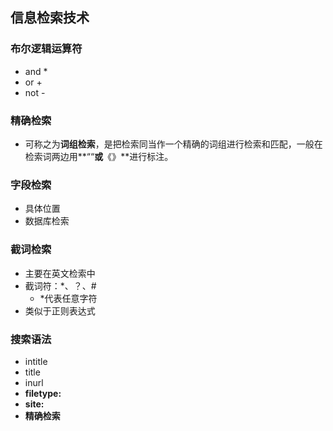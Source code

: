 ## 信息检索技术

### 布尔逻辑运算符

+ and *
+ or  +
+ not - 

### 精确检索

+ 可称之为**词组检索**，是把检索同当作一个精确的词组进行检索和匹配，一般在检索词两边用**““**或**《》**进行标注。

### 字段检索

+ 具体位置
+ 数据库检索

### 截词检索

+ 主要在英文检索中
+ 截词符：*、？、#
  + *代表任意字符
+ 类似于正则表达式

### 搜索语法

+ intitle
+ title
+ inurl
+ **filetype:**
+ **site:**
+ **精确检索**